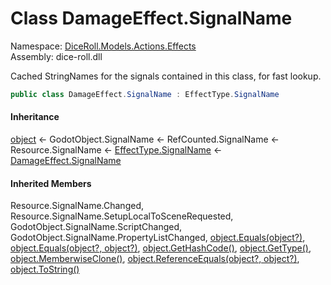 # <a id="DiceRoll_Models_Actions_Effects_DamageEffect_SignalName"></a> Class DamageEffect.SignalName

Namespace: [DiceRoll.Models.Actions.Effects](DiceRoll.Models.Actions.Effects.md)  
Assembly: dice\-roll.dll  

Cached StringNames for the signals contained in this class, for fast lookup.

```csharp
public class DamageEffect.SignalName : EffectType.SignalName
```

#### Inheritance

[object](https://learn.microsoft.com/dotnet/api/system.object) ← 
GodotObject.SignalName ← 
RefCounted.SignalName ← 
Resource.SignalName ← 
[EffectType.SignalName](DiceRoll.Models.Actions.Effects.EffectType.SignalName.md) ← 
[DamageEffect.SignalName](DiceRoll.Models.Actions.Effects.DamageEffect.SignalName.md)

#### Inherited Members

Resource.SignalName.Changed, 
Resource.SignalName.SetupLocalToSceneRequested, 
GodotObject.SignalName.ScriptChanged, 
GodotObject.SignalName.PropertyListChanged, 
[object.Equals\(object?\)](https://learn.microsoft.com/dotnet/api/system.object.equals\#system\-object\-equals\(system\-object\)), 
[object.Equals\(object?, object?\)](https://learn.microsoft.com/dotnet/api/system.object.equals\#system\-object\-equals\(system\-object\-system\-object\)), 
[object.GetHashCode\(\)](https://learn.microsoft.com/dotnet/api/system.object.gethashcode), 
[object.GetType\(\)](https://learn.microsoft.com/dotnet/api/system.object.gettype), 
[object.MemberwiseClone\(\)](https://learn.microsoft.com/dotnet/api/system.object.memberwiseclone), 
[object.ReferenceEquals\(object?, object?\)](https://learn.microsoft.com/dotnet/api/system.object.referenceequals), 
[object.ToString\(\)](https://learn.microsoft.com/dotnet/api/system.object.tostring)

